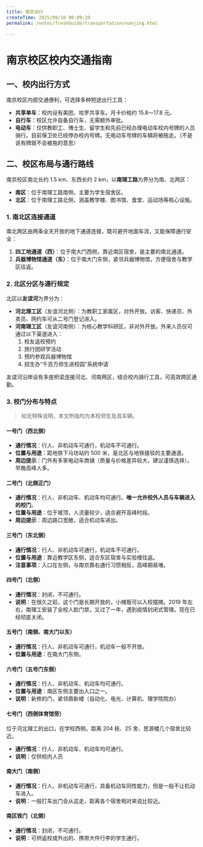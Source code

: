 ```yaml
---
title: 南京出行
createTime: 2025/08/10 00:09:28
permalink: /notes/freshGuide/transportation/nanjing.html

---
```


# 南京校区校内交通指南

## 一、校内出行方式

南京校区内部交通便利，可选择多种短途出行工具：

- **共享单车**：校内设有美团、哈罗共享车。月卡价格约 15.8～17.8 元。
- **自行车**：校区允许自备自行车，无需额外审批。
- **电动车**：仅供教职工、博士生、留学生和先前已经办理电动车校内号牌的人员骑行。目前保卫处已经停办校内号牌。无电动车号牌的车辆将被拖走。（不是说有牌就不会被拖的意思）


## 二、校区布局与通行路线

南京校区南北长约 1.5 km、东西长约 2 km，以**南理工路**为界分为南、北两区：

- **南区**：位于南理工路南侧，主要为学生宿舍区。
- **北区**：位于南理工路北侧，涵盖教学楼、图书馆、食堂、运动场等核心设施。

### 1. 南北区连接通道

南北两区由两条全天开放的地下通道连接，既可避开地面车流，又能保障通行安全：

1. **四工地通道（西）**：位于南大门西侧，靠近南区宿舍，是主要的南北通道。
2. **兵器博物馆通道（东）**：位于南大门东侧，紧邻兵器博物馆，方便宿舍与教学区往返。

### 2. 北区分区与通行规定

北区以**友谊河**为界分为：

- **河北理工区**（友谊河北侧）：为教职工家属区，对外开放。访客、快递员、外卖员、网约车可从二号门登记进入。
- **河南理工区**（友谊河南侧）：为核心教学科研区，非对外开放。外来人员仅可通过以下渠道进入：
  1. 校友返校预约  
  2. 旅行团研学活动  
  3. 预约参观兵器博物馆  
  4. 招生办“千百万师生进校园”系统申请

友谊河沿岸设有多座桥梁连接河北、河南两区，结合校内骑行工具，可高效跨区通勤。

### 3. 校门分布与特点

> 如无特殊说明，本文所指均为本校师生及其车辆。

#### 一号门（西北侧）  
- **通行情况**：行人、非机动车可通行，机动车不可通行。  
- **位置与用途**：距地铁下马坊站约 500 米，是北区与地铁接驳的主要通道。  
- **周边提示**：门外有多家电动车商铺（质量与价格差异较大，建议谨慎选择）。早晚高峰人多。  

#### 二号门（北侧正门）  
- **通行情况**：行人、非机动车、机动车均可通行。**唯一允许校外人员与车辆进入的校门**。  
- **位置与用途**：位于坡顶，人流量较少，适合避开高峰时段。  
- **周边提示**：周边路口宽敞，适合机动车进出。  

#### 三号门（东北侧）  
- **通行情况**：行人、非机动车可通行，机动车不可通行。  
- **位置与用途**：靠近教学区东侧，适合东区宿舍与实验楼往返。  
- **注意事项**：入口在左侧，与南京靠右通行习惯相反，高峰期易堵。  

#### 四号门（北侧）  
- **通行情况**：封闭，不可通行。  
- **说明**：在很久之前，这个门是长期开放的，小摊贩可以入校摆摊。2019 年左右，南理工安装了全校人脸门禁，又过了一年，遇到疫情封闭式管理。现在已经彻底关闭。

#### 五号门（南侧、南大门以东）  
- **通行情况**：行人、非机动车可通行，机动车一般不开放。  
- **位置与用途**：在南大门东侧。

#### 六号门（五号门东侧）  
- **通行情况**：行人、非机动车、机动车均可通行。  
- **位置与用途**：南区东侧主要出入口之一。  
- **说明**：新修的门，紧邻鼎新楼（自动化、电光、计算机、理学院院办）
  
#### 七号门（西侧体育馆旁）  
位于河北理工的出口，在学校西侧。距离 204 栋、25 舍、思源楼几个宿舍比较近。
- **通行情况**：行人、非机动车、机动车均可通行。  
- **说明**：仅供校内人员

#### 南大门（南侧）  
- **通行情况**：行人、非机动车可通行，具备机动车同性能力，但是一般不让机动车进入。  
- **说明**：一般打车出门会从这走，距离各个宿舍相对来说比较近。

#### 南区铁门（北侧）  
- **通行情况**：封闭，不可通行。  
- **说明**：可供返校或外出的、携带大件行李的学生通行。